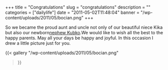 +++
title = "Congratulations"
slug = "congratulations"
description = ""
categories = ["dailylife"]
date = "2011-05-02T11:48:04"
banner = "/wp-content/uploads/2011/05/bocian.png"
+++

So we became the proud aunt and uncle not only of our beautiful niece Kika but also our newborn<a
title="Kubko" href="http://www.jancigovci.com/2011/04/30/rychlo-a-zbesilo-kubko/">nephew Kubko</a>.We would like to wish all the best to the happy parents. May all your days be happy and joyful. In
this occasion I drew a little picture just for you.

{{< gallery
    "/wp-content/uploads/2011/05/bocian.png"
>}}
